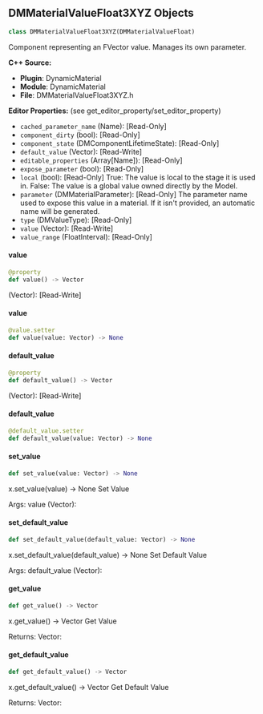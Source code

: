 ## DMMaterialValueFloat3XYZ Objects

```python
class DMMaterialValueFloat3XYZ(DMMaterialValueFloat)
```

Component representing an FVector value. Manages its own parameter.

**C++ Source:**

- **Plugin**: DynamicMaterial
- **Module**: DynamicMaterial
- **File**: DMMaterialValueFloat3XYZ.h

**Editor Properties:** (see get_editor_property/set_editor_property)

- ``cached_parameter_name`` (Name):  [Read-Only]
- ``component_dirty`` (bool):  [Read-Only]
- ``component_state`` (DMComponentLifetimeState):  [Read-Only]
- ``default_value`` (Vector):  [Read-Write]
- ``editable_properties`` (Array[Name]):  [Read-Only]
- ``expose_parameter`` (bool):  [Read-Only]
- ``local`` (bool):  [Read-Only] True: The value is local to the stage it is used in.
  False: The value is a global value owned directly by the Model.
- ``parameter`` (DMMaterialParameter):  [Read-Only] The parameter name used to expose this value in a material.
  If it isn't provided, an automatic name will be generated.
- ``type`` (DMValueType):  [Read-Only]
- ``value`` (Vector):  [Read-Write]
- ``value_range`` (FloatInterval):  [Read-Only]

<a id="unreal.DMMaterialValueFloat3XYZ.value"></a>

#### value

```python
@property
def value() -> Vector
```

(Vector):  [Read-Write]

<a id="unreal.DMMaterialValueFloat3XYZ.value"></a>

#### value

```python
@value.setter
def value(value: Vector) -> None
```

<a id="unreal.DMMaterialValueFloat3XYZ.default_value"></a>

#### default_value

```python
@property
def default_value() -> Vector
```

(Vector):  [Read-Write]

<a id="unreal.DMMaterialValueFloat3XYZ.default_value"></a>

#### default_value

```python
@default_value.setter
def default_value(value: Vector) -> None
```

<a id="unreal.DMMaterialValueFloat3XYZ.set_value"></a>

#### set_value

```python
def set_value(value: Vector) -> None
```

x.set_value(value) -> None
Set Value

Args:
    value (Vector):

<a id="unreal.DMMaterialValueFloat3XYZ.set_default_value"></a>

#### set_default_value

```python
def set_default_value(default_value: Vector) -> None
```

x.set_default_value(default_value) -> None
Set Default Value

Args:
    default_value (Vector):

<a id="unreal.DMMaterialValueFloat3XYZ.get_value"></a>

#### get_value

```python
def get_value() -> Vector
```

x.get_value() -> Vector
Get Value

Returns:
    Vector:

<a id="unreal.DMMaterialValueFloat3XYZ.get_default_value"></a>

#### get_default_value

```python
def get_default_value() -> Vector
```

x.get_default_value() -> Vector
Get Default Value

Returns:
    Vector:

<a id="unreal.DMMaterialValueFloat4"></a>